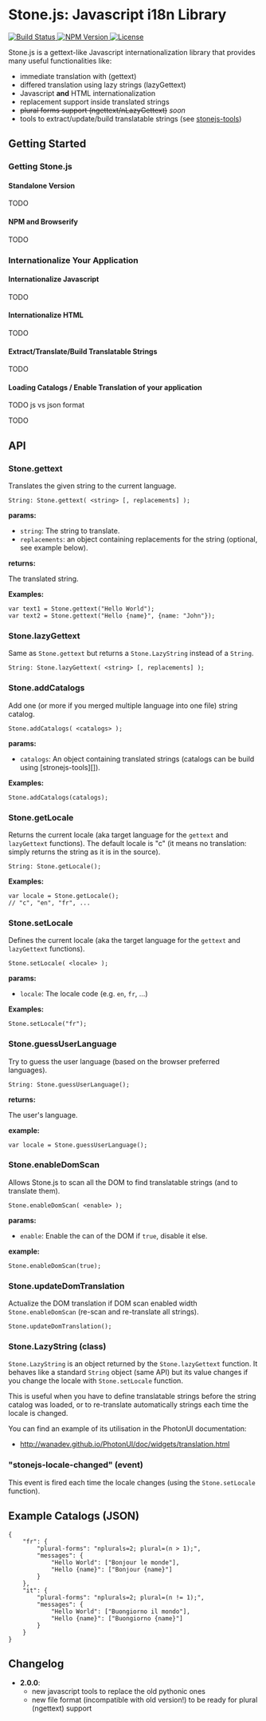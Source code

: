 # Stone.js: Javascript i18n Library

[ ![Build Status](https://api.travis-ci.org/flozz/stone.js.svg?branch=master) ](https://travis-ci.org/flozz/stone.js)
[ ![NPM Version](http://img.shields.io/npm/v/stonejs.svg?style=flat) ](https://www.npmjs.com/package/stonejs)
[ ![License](http://img.shields.io/npm/l/stonejs.svg?style=flat) ](https://www.npmjs.com/package/stonejs)


Stone.js is a gettext-like Javascript internationalization library that provides many useful functionalities like:

* immediate translation with (gettext)
* differed translation using lazy strings (lazyGettext)
* Javascript **and** HTML internationalization
* replacement support inside translated strings
* ~~plural forms support (ngettext/nLazyGettext)~~ *soon*
* tools to extract/update/build translatable strings (see [stonejs-tools][])


## Getting Started


### Getting Stone.js

#### Standalone Version

TODO

#### NPM and Browserify

TODO


### Internationalize Your Application

#### Internationalize Javascript

TODO

#### Internationalize HTML

TODO

#### Extract/Translate/Build Translatable Strings

TODO

#### Loading Catalogs / Enable Translation of your application

TODO js vs json format

TODO


## API


### Stone.gettext

Translates the given string to the current language.

    String: Stone.gettext( <string> [, replacements] );

**params:**

* `string`: The string to translate.
* `replacements`: an object containing replacements for the string (optional, see example below).

**returns:**

The translated string.

**Examples:**

    var text1 = Stone.gettext("Hello World");
    var text2 = Stone.gettext("Hello {name}", {name: "John"});


### Stone.lazyGettext

Same as `Stone.gettext` but returns a `Stone.LazyString` instead of a `String`.

    String: Stone.lazyGettext( <string> [, replacements] );


### Stone.addCatalogs

Add one (or more if you merged multiple language into one file) string catalog.

    Stone.addCatalogs( <catalogs> );

**params:**

* `catalogs`: An object containing translated strings (catalogs can be build using [stronejs-tools][]).

**Examples:**

    Stone.addCatalogs(catalogs);


### Stone.getLocale

Returns the current locale (aka target language for the `gettext` and `lazyGettext` functions). The default locale is "c" (it means no translation: simply returns the string as it is in the source).

    String: Stone.getLocale();

**Examples:**

    var locale = Stone.getLocale();
    // "c", "en", "fr", ...


### Stone.setLocale

Defines the current locale (aka the target language for the `gettext` and `lazyGettext` functions).

    Stone.setLocale( <locale> );

**params:**

* `locale`: The locale code (e.g. `en`, `fr`, ...)

**Examples:**

    Stone.setLocale("fr");


### Stone.guessUserLanguage

Try to guess the user language (based on the browser preferred languages).

    String: Stone.guessUserLanguage();

**returns:**

The user's language.

**example:**

    var locale = Stone.guessUserLanguage();


### Stone.enableDomScan

Allows Stone.js to scan all the DOM to find translatable strings (and to translate them).

    Stone.enableDomScan( <enable> );

**params:**

* `enable`: Enable the can of the DOM if `true`, disable it else.

**example:**

    Stone.enableDomScan(true);


### Stone.updateDomTranslation

Actualize the DOM translation if DOM scan enabled width `Stone.enableDomScan` (re-scan and re-translate all strings).

    Stone.updateDomTranslation();


### Stone.LazyString (class)

`Stone.LazyString` is an object returned by the `Stone.lazyGettext` function. It behaves like a standard `String` object (same API) but its value changes if you change the locale with `Stone.setLocale` function.

This is useful when you have to define translatable strings before the string catalog was loaded, or to re-translate automatically strings each time the locale is changed.

You can find an example of its utilisation in the PhotonUI documentation:

* http://wanadev.github.io/PhotonUI/doc/widgets/translation.html


### "stonejs-locale-changed" (event)

This event is fired each time the locale changes (using the `Stone.setLocale` function).


## Example Catalogs (JSON)

    {
        "fr": {
            "plural-forms": "nplurals=2; plural=(n > 1);",
            "messages": {
                "Hello World": ["Bonjour le monde"],
                "Hello {name}": ["Bonjour {name}"]
            }
        },
        "it": {
            "plural-forms": "nplurals=2; plural=(n != 1);",
            "messages": {
                "Hello World": ["Buongiorno il mondo"],
                "Hello {name}": ["Buongiorno {name}"]
            }
        }
    }


## Changelog

* **2.0.0**:
    * new javascript tools to replace the old pythonic ones
    * new file format (incompatible with old version!) to be ready for plural (ngettext) support



[stonejs-tools]: https://github.com/flozz/stonejs-tools
